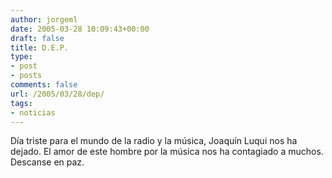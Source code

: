 ```yaml
---
author: jorgeml
date: 2005-03-28 10:09:43+00:00
draft: false
title: D.E.P.
type: 
- post
- posts
comments: false
url: /2005/03/28/dep/
tags:
- noticias
---
```


Día triste para el mundo de la radio y la música, Joaquín Luqui nos ha dejado. El amor de este hombre por la música nos ha contagiado a muchos. Descanse en paz.
